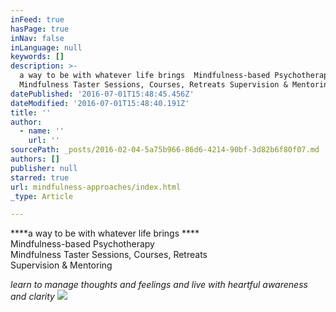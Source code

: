 ```yaml
---
inFeed: true
hasPage: true
inNav: false
inLanguage: null
keywords: []
description: >-
  a way to be with whatever life brings  Mindfulness-based Psychotherapy 
  Mindfulness Taster Sessions, Courses, Retreats Supervision & Mentoring 
datePublished: '2016-07-01T15:48:45.456Z'
dateModified: '2016-07-01T15:48:40.191Z'
title: ''
author:
  - name: ''
    url: ''
sourcePath: _posts/2016-02-04-5a75b966-86d6-4214-90bf-3d82b6f80f07.md
authors: []
publisher: null
starred: true
url: mindfulness-approaches/index.html
_type: Article

---
```

****a way to be with whatever life brings ****  
Mindfulness-based Psychotherapy   
Mindfulness Taster Sessions, Courses, Retreats  
Supervision & Mentoring 

_learn to manage thoughts and feelings and live with heartful awareness and clarity_
![](https://the-grid-user-content.s3-us-west-2.amazonaws.com/9728026d-ecf9-4864-94bf-68792634fd44.jpg)